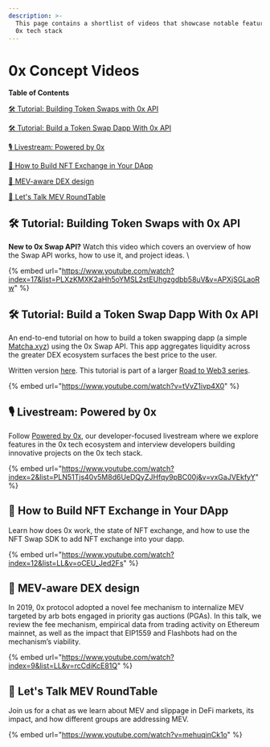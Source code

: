```yaml
---
description: >-
  This page contains a shortlist of videos that showcase notable features of the
  0x tech stack
---
```


# 0x Concept Videos

**Table of Contents**

[🛠️ Tutorial:](0x-concept-videos.md#tutorial-building-token-swaps-with-0x-api)[ Building Token Swaps with 0x API](0x-concept-videos.md#tutorial-building-token-swaps-with-0x-api)

[🛠️ Tutorial: Build a Token Swap Dapp With 0x API](0x-concept-videos.md#tutorial-build-a-token-swap-dapp-with-0x-api)

[🎙️ Livestream: Powered by 0x](0x-concept-videos.md#livestream-powered-by-0x)

[🧠 How to Build NFT Exchange in Your DApp](0x-concept-videos.md#how-to-build-nft-exchange-in-your-dapp)

[🧠 MEV-aware DEX design](0x-concept-videos.md#mev-aware-dex-design)

[🧠 Let's Talk MEV RoundTable](0x-concept-videos.md#lets-talk-mev-roundtable)



## 🛠️ Tutorial: Building Token Swaps with 0x API

**New to 0x Swap API?** Watch this video which covers an overview of how the Swap API works, how to use it, and project ideas. \


{% embed url="https://www.youtube.com/watch?index=17&list=PLXzKMXK2aHh5oYMSL2stEUhgzgdbb58uV&v=APXjSGLaoRw" %}



## 🛠️ Tutorial: Build a Token Swap Dapp With 0x API

An end-to-end tutorial on how to build a token swapping dapp (a simple [Matcha.xyz](https://matcha.xyz/)) using the 0x Swap API. This app aggregates liquidity across the greater DEX ecosystem surfaces the best price to the user.&#x20;

Written version [here](https://docs.alchemy.com/docs/how-to-build-a-token-swap-dapp-with-0x-api). This tutorial is part of a larger [Road to Web3 series](https://docs.alchemy.com/docs/welcome-to-the-road-to-web3).

{% embed url="https://www.youtube.com/watch?v=tVvZ1ivp4X0" %}

## 🎙️ Livestream: Powered by 0x

Follow [Powered by 0x,](https://www.youtube.com/watch?v=vxGaJVEkfyY\&list=PLN51Tjs40v5M8d6UeDQyZJHfqy9pBC00j\&index=2) our developer-focused livestream where we explore features in the 0x tech ecosystem and interview developers building innovative projects on the 0x tech stack.

{% embed url="https://www.youtube.com/watch?index=2&list=PLN51Tjs40v5M8d6UeDQyZJHfqy9pBC00j&v=vxGaJVEkfyY" %}

## 🧠 How to Build NFT Exchange in Your DApp

Learn how does 0x work, the state of NFT exchange, and how to use the NFT Swap SDK to add NFT exchange into your dapp.&#x20;

{% embed url="https://www.youtube.com/watch?index=12&list=LL&v=oCEU_Jed2Fs" %}

## 🧠 MEV-aware DEX design

In 2019, 0x protocol adopted a novel fee mechanism to internalize MEV targeted by arb bots engaged in priority gas auctions (PGAs). In this talk, we review the fee mechanism, empirical data from trading activity on Ethereum mainnet, as well as the impact that EIP1559 and Flashbots had on the mechanism’s viability.

{% embed url="https://www.youtube.com/watch?index=9&list=LL&v=rcCdiKcE81Q" %}

## 🧠 Let's Talk MEV RoundTable

Join us for a chat as we learn about MEV and slippage in DeFi markets, its impact, and how different groups are addressing MEV.

{% embed url="https://www.youtube.com/watch?v=mehuqinCk1o" %}
